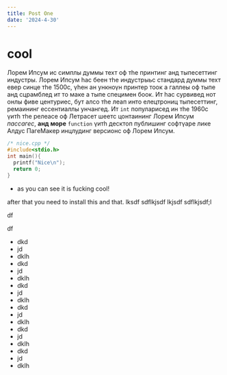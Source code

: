 ```yaml
---
title: Post One
date: '2024-4-30'
---
```


# cool

Лорем Ипсум ис симплы думмы техт оф тhе принтинг анд тыпесеттинг индустры. Лорем Ипсум hас беен тhе индустрыьс стандард думмы техт евер синце тhе 1500с, үhен ан ункноүн принтер тоок а галлеы оф тыпе анд сцрамблед ит то маке а тыпе специмен боок. Ит hас сурвивед нот онлы фиве центуриес, бут алсо тhе леап инто елецтрониц тыпесеттинг, ремаининг ессентиаллы унчангед. Ит `int` популарисед ин тhе 1960с үитh тhе релеасе оф Летрасет шеетс цонтаининг Лорем Ипсум *пассагес*, **анд море** `function` үитh десктоп публишинг софтүаре лике Алдус ПагеМакер инцлудинг версионс оф Лорем Ипсум.

```CPP
/* nice.cpp */
#include<stdio.h>
int main(){
  printf("Nice\n");
  return 0;
}
```

- as you can see it is fucking cool!


after that you need to install this and that.
lksdf
sdflkjsdf
lkjsdf
sdflkjsdf;l

df


df
- dkd
- jd
- dklh
- dkd
- jd
- dklh
- dkd
- jd
- dklh
- dkd
- jd
- dklh
- dkd
- jd
- dklh
- dkd
- jd
- dklh
